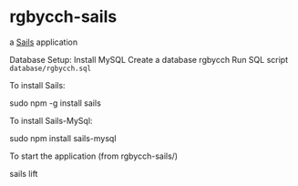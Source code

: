 # rgbycch-sails

a [Sails](http://sailsjs.org) application

Database Setup:
Install MySQL
Create a database rgbycch
Run SQL script `database/rgbycch.sql`

To install Sails:

sudo npm -g install sails

To install Sails-MySql:

sudo npm install sails-mysql

To start the application (from rgbycch-sails/)

sails lift


